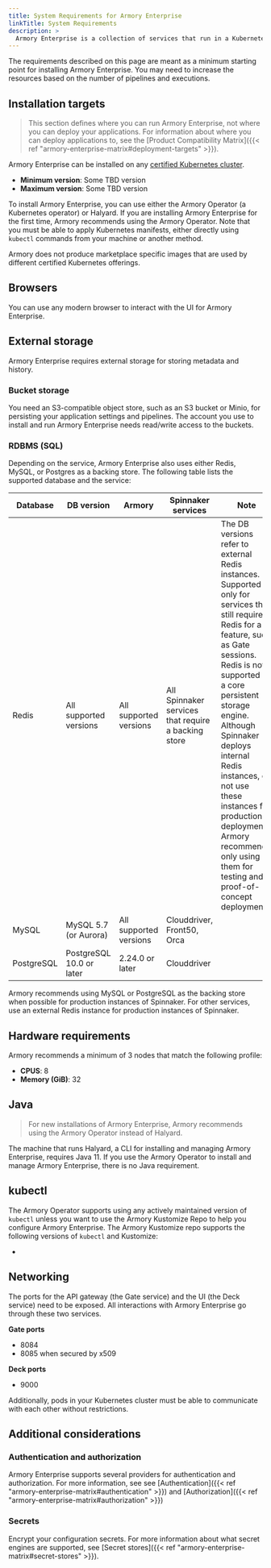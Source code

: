 ```yaml
---
title: System Requirements for Armory Enterprise
linkTitle: System Requirements
description: >
  Armory Enterprise is a collection of services that run in a Kubernetes cluster. In addition to the cluster, other requirements, such as storage, need to be met to run Armory Enterprise for production environments.
---
```


The requirements described on this page are meant as a minimum starting point for installing Armory Enterprise. You may need to increase the resources based on the number of pipelines and executions.

## Installation targets

> This section defines where you can run Armory Enterprise, not where you can deploy your applications. For information about where you can deploy applications to, see the [Product Compatibility Matrix]({{< ref "armory-enterprise-matrix#deployment-targets" >}}).

Armory Enterprise can be installed on any [certified Kubernetes cluster](https://www.cncf.io/certification/software-conformance/).

* **Minimum version**: Some TBD version
* **Maximum version**: Some TBD version

To install Armory Enterprise, you can use either the Armory Operator (a Kubernetes operator) or Halyard. If you are installing Armory Enterprise for the first time, Armory recommends using the Armory Operator. Note that you must be able to apply Kubernetes manifests, either directly using `kubectl` commands from your machine or another method.

Armory does not produce marketplace specific images that are used by different certified Kubernetes offerings.

## Browsers

You can use any modern browser to interact with the UI for Armory Enterprise.

## External storage

Armory Enterprise requires external storage for storing metadata and history.

### Bucket storage

You need an S3-compatible object store, such as an S3 bucket or Minio, for persisting your application settings and pipelines. The account you use to install and run Armory Enterprise needs read/write access to the buckets.

### RDBMS (SQL)

Depending on the service, Armory Enterprise also uses either Redis, MySQL, or Postgres as a backing store. The following table lists the supported database and the  service:

| Database | DB version             | Armory                 | Spinnaker services                                  | Note                                                                                                                       |
| -------- | ---------------------- | ---------------------- | --------------------------------------------------- | -------------------------------------------------------------------------------------------------------------------------- |
| Redis    | All supported versions | All supported versions | All Spinnaker services that require a backing store | The DB versions refer to external Redis instances. Supported only for services that still require Redis for a feature, such as Gate sessions. Redis is not supported as a core persistent storage engine. Although Spinnaker deploys internal Redis instances, do not use these instances for production deployments. Armory recommends only using them for testing and proof-of-concept deployments. |
| MySQL    | MySQL 5.7 (or Aurora)  | All supported versions | Clouddriver, Front50, Orca                          |                                                                                                                            |
| PostgreSQL    | PostgreSQL 10.0 or later  | 2.24.0 or later | Clouddriver                          |                                                                                                                            |

Armory recommends using MySQL or PostgreSQL as the backing store when possible for production instances of Spinnaker. For other services, use an external Redis instance for production instances of Spinnaker.

## Hardware requirements

Armory recommends a minimum of 3 nodes that match the following profile:

* **CPUS**: 8
* **Memory (GiB)**: 32

## Java

> For new installations of Armory Enterprise, Armory recommends using the Armory Operator instead of Halyard.

The machine that runs Halyard, a CLI for installing and managing Armory Enterprise, requires Java 11. If you use the Armory Operator to install and manage Armory Enterprise, there is no Java requirement.

## kubectl

The Armory Operator supports using any actively maintained version of `kubectl` unless you want to use the Armory Kustomize Repo to help you configure Armory Enterprise. The Armory Kustomize repo supports the following versions of `kubectl` and Kustomize:

* <kubectl versions without the kustomize parsing problem>

## Networking

The ports for the API gateway (the Gate service) and the UI (the Deck service) need to be exposed. All interactions with Armory Enterprise go through these two services.

**Gate ports**

* 8084
* 8085 when secured by x509

**Deck ports**

* 9000

Additionally, pods in your Kubernetes cluster must be able to communicate with each other without restrictions.


## Additional considerations

### Authentication and authorization

Armory Enterprise supports several providers for authentication and authorization. For more information, see see [Authentication]({{< ref "armory-enterprise-matrix#authentication" >}}) and [Authorization]({{< ref "armory-enterprise-matrix#authorization" >}})

### Secrets

Encrypt your configuration secrets. For more information about what secret engines are supported, see [Secret stores]({{< ref "armory-enterprise-matrix#secret-stores" >}}).
